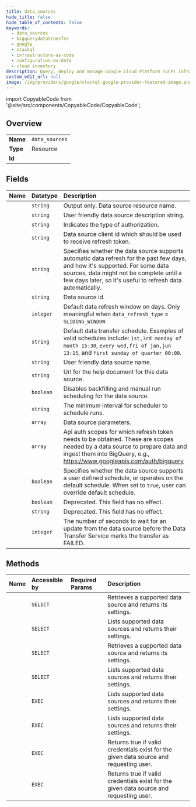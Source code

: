 ```yaml
---
title: data_sources
hide_title: false
hide_table_of_contents: false
keywords:
  - data_sources
  - bigquerydatatransfer
  - google    
  - stackql
  - infrastructure-as-code
  - configuration-as-data
  - cloud inventory
description: Query, deploy and manage Google Cloud Platform (GCP) infrastructure and resources using SQL
custom_edit_url: null
image: /img/providers/google/stackql-google-provider-featured-image.png
---
```


import CopyableCode from '@site/src/components/CopyableCode/CopyableCode';




## Overview
<table><tbody>
<tr><td><b>Name</b></td><td><code>data_sources</code></td></tr>
<tr><td><b>Type</b></td><td>Resource</td></tr>
<tr><td><b>Id</b></td><td><CopyableCode code="bigquerydatatransfer.data_sources" /></td></tr>
</tbody></table>

## Fields
| Name | Datatype | Description |
|:-----|:---------|:------------|
| <CopyableCode code="name" /> | `string` | Output only. Data source resource name. |
| <CopyableCode code="description" /> | `string` | User friendly data source description string. |
| <CopyableCode code="authorizationType" /> | `string` | Indicates the type of authorization. |
| <CopyableCode code="clientId" /> | `string` | Data source client id which should be used to receive refresh token. |
| <CopyableCode code="dataRefreshType" /> | `string` | Specifies whether the data source supports automatic data refresh for the past few days, and how it's supported. For some data sources, data might not be complete until a few days later, so it's useful to refresh data automatically. |
| <CopyableCode code="dataSourceId" /> | `string` | Data source id. |
| <CopyableCode code="defaultDataRefreshWindowDays" /> | `integer` | Default data refresh window on days. Only meaningful when `data_refresh_type` = `SLIDING_WINDOW`. |
| <CopyableCode code="defaultSchedule" /> | `string` | Default data transfer schedule. Examples of valid schedules include: `1st,3rd monday of month 15:30`, `every wed,fri of jan,jun 13:15`, and `first sunday of quarter 00:00`. |
| <CopyableCode code="displayName" /> | `string` | User friendly data source name. |
| <CopyableCode code="helpUrl" /> | `string` | Url for the help document for this data source. |
| <CopyableCode code="manualRunsDisabled" /> | `boolean` | Disables backfilling and manual run scheduling for the data source. |
| <CopyableCode code="minimumScheduleInterval" /> | `string` | The minimum interval for scheduler to schedule runs. |
| <CopyableCode code="parameters" /> | `array` | Data source parameters. |
| <CopyableCode code="scopes" /> | `array` | Api auth scopes for which refresh token needs to be obtained. These are scopes needed by a data source to prepare data and ingest them into BigQuery, e.g., https://www.googleapis.com/auth/bigquery |
| <CopyableCode code="supportsCustomSchedule" /> | `boolean` | Specifies whether the data source supports a user defined schedule, or operates on the default schedule. When set to `true`, user can override default schedule. |
| <CopyableCode code="supportsMultipleTransfers" /> | `boolean` | Deprecated. This field has no effect. |
| <CopyableCode code="transferType" /> | `string` | Deprecated. This field has no effect. |
| <CopyableCode code="updateDeadlineSeconds" /> | `integer` | The number of seconds to wait for an update from the data source before the Data Transfer Service marks the transfer as FAILED. |
## Methods
| Name | Accessible by | Required Params | Description |
|:-----|:--------------|:----------------|:------------|
| <CopyableCode code="projects_data_sources_get" /> | `SELECT` | <CopyableCode code="dataSourcesId, projectsId" /> | Retrieves a supported data source and returns its settings. |
| <CopyableCode code="projects_data_sources_list" /> | `SELECT` | <CopyableCode code="projectsId" /> | Lists supported data sources and returns their settings. |
| <CopyableCode code="projects_locations_data_sources_get" /> | `SELECT` | <CopyableCode code="dataSourcesId, locationsId, projectsId" /> | Retrieves a supported data source and returns its settings. |
| <CopyableCode code="projects_locations_data_sources_list" /> | `SELECT` | <CopyableCode code="locationsId, projectsId" /> | Lists supported data sources and returns their settings. |
| <CopyableCode code="_projects_data_sources_list" /> | `EXEC` | <CopyableCode code="projectsId" /> | Lists supported data sources and returns their settings. |
| <CopyableCode code="_projects_locations_data_sources_list" /> | `EXEC` | <CopyableCode code="locationsId, projectsId" /> | Lists supported data sources and returns their settings. |
| <CopyableCode code="projects_data_sources_check_valid_creds" /> | `EXEC` | <CopyableCode code="dataSourcesId, projectsId" /> | Returns true if valid credentials exist for the given data source and requesting user. |
| <CopyableCode code="projects_locations_data_sources_check_valid_creds" /> | `EXEC` | <CopyableCode code="dataSourcesId, locationsId, projectsId" /> | Returns true if valid credentials exist for the given data source and requesting user. |
